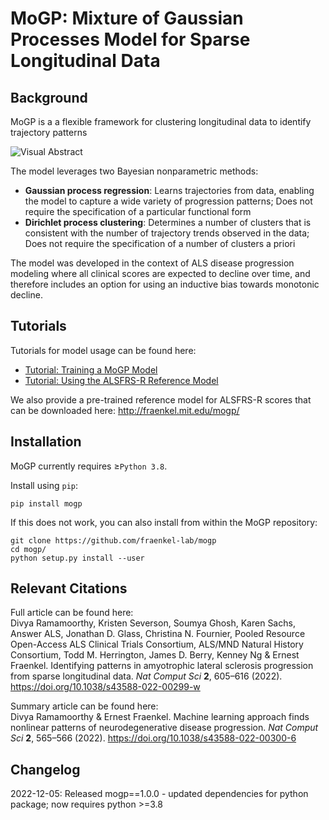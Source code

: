 # MoGP: Mixture of Gaussian Processes Model for Sparse Longitudinal Data

## Background
MoGP is a a flexible framework for clustering longitudinal data to identify trajectory patterns

![Visual Abstract](docs/mogp_visual_abstract.jpg)

The model leverages two Bayesian nonparametric methods:
- **Gaussian process regression**: Learns trajectories from data, enabling the model to capture a wide variety of progression patterns; Does not require the specification of a particular functional form
- **Dirichlet process clustering**: Determines a number of clusters that is consistent with the number of trajectory trends observed in the data; Does not require the specification of a number of clusters a priori

The model was developed in the context of ALS disease progression modeling where all clinical scores are expected to decline over  time, and therefore includes an option for using an inductive bias towards monotonic decline.

## Tutorials
Tutorials for model usage can be found here:
- [Tutorial: Training a MoGP Model](example/tutorial_train_mogp_model.ipynb)
- [Tutorial: Using the ALSFRS-R Reference Model](example/tutorial_reference_model_predictions.ipynb)

We also provide a pre-trained reference model for ALSFRS-R scores that can be downloaded here: http://fraenkel.mit.edu/mogp/

## Installation
MoGP currently requires $\geq$`Python 3.8`.

Install using `pip`:
```
pip install mogp
```

If this does not work, you can also install from within the MoGP repository:
```
git clone https://github.com/fraenkel-lab/mogp
cd mogp/
python setup.py install --user
```
## Relevant Citations
Full article can be found here:  
Divya Ramamoorthy, Kristen Severson, Soumya Ghosh, Karen Sachs, Answer ALS, Jonathan D. Glass, Christina N. Fournier, Pooled Resource Open-Access ALS Clinical Trials Consortium, ALS/MND Natural History Consortium, Todd M. Herrington, James D. Berry, Kenney Ng & Ernest Fraenkel. Identifying patterns in amyotrophic lateral sclerosis progression from sparse longitudinal data. *Nat Comput Sci* **2**, 605–616 (2022). https://doi.org/10.1038/s43588-022-00299-w

Summary article can be found here:  
Divya Ramamoorthy & Ernest Fraenkel. Machine learning approach finds nonlinear patterns of neurodegenerative disease progression. *Nat Comput Sci* **2**, 565–566 (2022). https://doi.org/10.1038/s43588-022-00300-6

## Changelog
2022-12-05: Released mogp==1.0.0 - updated dependencies for python package; now requires python >=3.8
